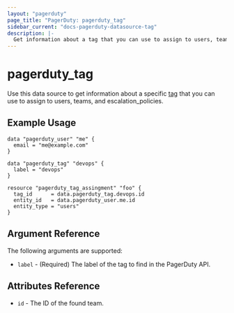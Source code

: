 ```yaml
---
layout: "pagerduty"
page_title: "PagerDuty: pagerduty_tag"
sidebar_current: "docs-pagerduty-datasource-tag"
description: |-
  Get information about a tag that you can use to assign to users, teams, and escalation_policies.
---
```


# pagerduty\_tag

Use this data source to get information about a specific [tag][1] that you can use to assign to users, teams, and escalation_policies.

## Example Usage

```hcl
data "pagerduty_user" "me" {
  email = "me@example.com"
}

data "pagerduty_tag" "devops" {
  label = "devops"
}

resource "pagerduty_tag_assingment" "foo" {
  tag_id      = data.pagerduty_tag.devops.id
  entity_id   = data.pagerduty_user.me.id
  entity_type = "users"
}
```

## Argument Reference

The following arguments are supported:

* `label` - (Required) The label of the tag to find in the PagerDuty API.

## Attributes Reference
* `id` - The ID of the found team.

[1]: https://developer.pagerduty.com/api-reference/reference/REST/openapiv3.json/paths/~1tags/get
